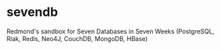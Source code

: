 # sevendb
Redmond's sandbox for Seven Databases in Seven Weeks (PostgreSQL, Riak, Redis, Neo4J, CouchDB, MongoDB, HBase)
